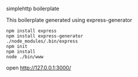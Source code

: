 simplehttp boilerplate

This boilerplate generated using express-generator

```shell
npm install express
npm install express-generator
./node_modules/.bin/express
npm init
npm install
node ./bin/www
```

open http://127.0.0.1:3000/

